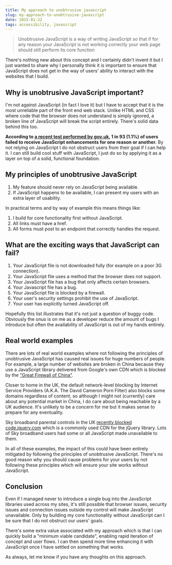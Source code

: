```yaml
---
title: My approach to unobtrusive javascript
slug: my-approach-to-unobtrusive-javascript
date: 2015-01-22
tags: accessibility, javascript
---
```


> Unobtrusive JavaScript is a way of writing JavaScript so that if for any reason your JavaScript is not working correctly your web page should still perform its core function

There's nothing new about this concept and I certainly didn't invent it but I just wanted to share why I personally think it is important to ensure that JavaScript does not get in the way of users' ability to interact with the websites that I build.

## Why is unobtrusive JavaScript important?

I'm not against JavaScript (in fact I love it) but I have to accept that it is the most unreliable part of the front end web stack. Unlike HTML and CSS where code that the browser does not understand is simply ignored, a broken line of JavaScript will break the script entirely. There's solid data behind this too.

**According to [a recent test performed by gov.uk][1], 1 in 93 (1.1%) of users failed to receive JavaScript enhancements for one reason or another.** By not relying on JavaScript I do not obstruct users from their goal if I can help it. I can still build cool stuff with JavaScript, I just do so by applying it as a layer on top of a solid, functional foundation.

## My principles of unobtrusive JavaScript

1.  My feature should never rely on JavaScript being available.
2.  If JavaScript happens to be available, I can present my users with an extra layer of usability.

In practical terms and by way of example this means things like:

1.  I build for core functionality first without JavaScript.
2.  All links must have a href.
3.  All forms must post to an endpoint that correctly handles the request.

## What are the exciting ways that JavaScript can fail?

1.  Your JavaScript file is not downloaded fully (for example on a poor 3G connection).
2.  Your JavaScript file uses a method that the browser does not support.
3.  Your JavaScript file has a bug that only affects certain browsers.
4.  Your Javascript file has a bug.
5.  Your JavaScript file is blocked by a firewall.
6.  Your user's security settings prohibit the use of JavaScript.
7.  Your user has explicitly turned JavaScript off.

Hopefully this list illustrates that it's not just a question of buggy code. Obviously the onus is on me as a developer reduce the amount of bugs I introduce but often the availability of JavaScript is out of my hands entirely.

## Real world examples

There are lots of real world examples where not following the principles of unobtrusive JavaScript has caused real issues for huge numbers of people. For example, a large number of websites are broken in China because they use a JavaScript library delivered from Google's own CDN which is blocked by the ["Great Firewall of China"][2]</a>.

Closer to home in the UK, the default network-level blocking by Internet Service Providers (A.K.A. The David Cameron Porn Filter) also blocks some domains regardless of content, so although I might not (currently) care about any potential market in China, I do care about being reachable by a UK audience. It's unlikely to be a concern for me but it makes sense to prepare for any eventuality.

Sky broadband parental controls in the UK [recently blocked code.jquery.com][3] which is a commonly used CDN for the jQuery library. Lots of Sky broadband users had some or all JavaScript made unavailable to them.

In all of these examples, the impact of this could have been entirely mitigated by following the principles of unobtrusive JavaScript. There's no good reason why you should cause problems for your users by not following these principles which will ensure your site works without JavaScript.

## Conclusion

Even if I managed never to introduce a single bug into the JavaScript libraries used across my sites, it's still possible that browser issues, security issues and connection issues outside my control will make JavaScript unavailable. Only by building my core functionality without JavaScript can I be sure that I do not obstruct our users' goals.

There's some extra value associated with my approach which is that I can quickly build a "minimum viable candidate", enabling rapid iteration of concept and user flows. I can then spend more time enhancing it with JavaScript once I have settled on something that works.

As always, let me know if you have any thoughts on this approach.

[1]: https://gds.blog.gov.uk/2013/10/21/how-many-people-are-missing-out-on-javascript-enhancement/
[2]: http://en.wikipedia.org/wiki/Golden_Shield_Project
[3]: http://www.theguardian.com/technology/2014/jan/28/sky-broadband-blocks-jquery-web-critical-plugin
